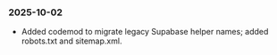 ### 2025-10-02
- Added codemod to migrate legacy Supabase helper names; added robots.txt and sitemap.xml.
